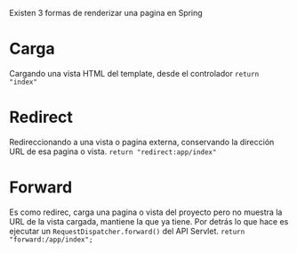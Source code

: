 Existen 3 formas de renderizar una pagina en Spring

# Carga
Cargando una vista HTML del template, desde el controlador
`return "index"`

# Redirect
Redireccionando a una vista o pagina externa, conservando la dirección URL de esa pagina o vista.
`return "redirect:app/index"`

# Forward
Es como redirec, carga una pagina o vista del proyecto pero no muestra la URL de la vista cargada, mantiene la que ya tiene. Por detrás lo que hace es ejecutar un `RequestDispatcher.forward()` del API Servlet.
`return "forward:/app/index";`